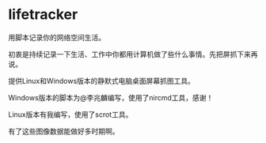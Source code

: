 # lifetracker
用脚本记录你的网络空间生活。

初衷是持续记录一下生活、工作中你都用计算机做了些什么事情。先把屏抓下来再说。

提供Linux和Windows版本的静默式电脑桌面屏幕抓图工具。

Windows版本的脚本为@李兆麟编写，使用了nircmd工具，感谢！

Linux版本有我编写，使用了scrot工具。

有了这些图像数据能做好多时期啊。


